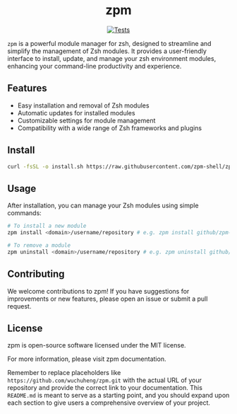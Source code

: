 <h1 align="center">zpm</h1>

<p align="center">
    <a rel="Test" href="https://github.com/wuchuheng/zpm/actions/workflows/test.yaml">
        <img alt="Tests" src="https://github.com/wuchuheng/zpm/actions/workflows/test.yaml/badge.svg" />
    </a>
</p>

`zpm` is a powerful module manager for zsh, designed to streamline and simplify the management of Zsh modules. It provides a user-friendly interface to install, update, and manage your zsh environment modules, enhancing your command-line productivity and experience.


## Features

- Easy installation and removal of Zsh modules
- Automatic updates for installed modules
- Customizable settings for module management
- Compatibility with a wide range of Zsh frameworks and plugins

## Install

```sh
curl -fsSL -o install.sh https://raw.githubusercontent.com/zpm-shell/zpm/0.1.7/install.sh && source install.sh
```

## Usage
After installation, you can manage your Zsh modules using simple commands:
```sh
# To install a new module
zpm install <domain>/username/repository # e.g. zpm install github/zpm-shell/lib-demo

# To remove a module
zpm uninstall <domain>/username/repository # e.g. zpm uninstall github/zpm-shell/lib-demo
```

## Contributing

We welcome contributions to zpm! If you have suggestions for improvements or new features, please open an issue or submit a pull request.

## License
zpm is open-source software licensed under the MIT license.

For more information, please visit zpm documentation.

Remember to replace placeholders like `https://github.com/wuchuheng/zpm.git` with the actual URL of your repository and provide the correct link to your documentation. This `README.md` is meant to serve as a starting point, and you should expand upon each section to give users a comprehensive overview of your project.



